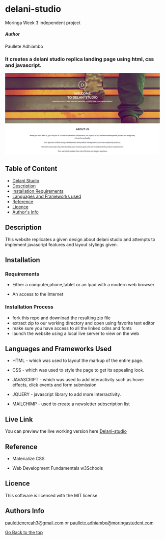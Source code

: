 # delani-studio
Moringa Week 3 independent project

##### Author
Paullete Adhiambo
### It creates a delani studio replica landing page using html, css and javascript.

![Alt text](./assets/delani.png?raw=true "Title")

## Table of Content

+ [Delani Studio](#delani-studio)
+ [Description](#Description)
+ [Installation Requirements](#Installation)
+ [Languages and Frameworks used](#Languages-used)
+ [Reference](#reference)
+ [Licence](#licence)
+ [Author's Info](#author-Info)

## Description
This website replicates a given design about delani studio and attempts to implement javascript features and layout stylings given.

## Installation

### Requirements

* Either a computer,phone,tablet or an Ipad with a modern web browser

* An access to the Internet

### Installation Process

- fork this repo and download the resulting zip file
- extract zip to our working directory and open using favorite text editor
- make sure you have access to all the linked cdns and fonts 
- launch the website using a local live server to view on the web

## Languages and Frameworks Used
* HTML - which was used to layout the markup of the entire page.

* CSS - which was used to style the page to get its appealing look. 

* JAVASCRIPT - which was used to add interactivity such as hover effects, click events and form submission

* JQUERY - javascript library to add more interractivity.

* MAILCHIMP - used to create a newsletter subscription list

## Live Link

You can preview the live working version here
[Delani-studio](https://ckm54.github.io/delani-studio/)

## Reference
* Materialize CSS

* Web Development Fundamentals w3Schools

## Licence

This software is licensed with the MIT license

## Authors Info
paulettenereah3@gmail.com or paullete.adhiambo@moringastudent.com


[Go Back to the top](#delani-studio)
